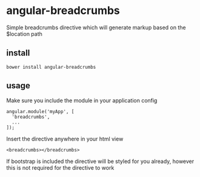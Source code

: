 angular-breadcrumbs
===================

Simple breadcrumbs directive which will generate markup based on the $location path

install
-------

```
bower install angular-breadcrumbs
```

usage
-----

Make sure you include the module in your application config

```
angular.module('myApp', [
  'breadcrumbs',
  ...
]);
```

Insert the directive anywhere in your html view

```
<breadcrumbs></breadcrumbs>
```

If bootstrap is included the directive will be styled for you already, however this is not required for the directive to work
